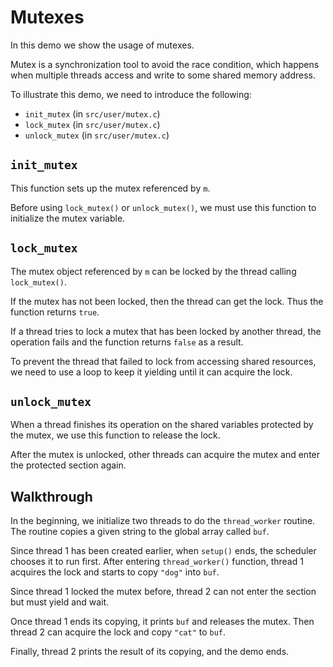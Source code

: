 # Mutexes

In this demo we show the usage of mutexes.

Mutex is a synchronization tool to avoid the race condition, which happens when multiple threads access and write to some shared memory address.

To illustrate this demo, we need to introduce the following:

* `init_mutex` (in `src/user/mutex.c`)
* `lock_mutex` (in `src/user/mutex.c`)
* `unlock_mutex` (in `src/user/mutex.c`)

## `init_mutex`

This function sets up the mutex referenced by `m`.

Before using `lock_mutex()` or `unlock_mutex()`, we must use this function to initialize the mutex variable.

## `lock_mutex`

The mutex object referenced by `m` can be locked by the thread calling `lock_mutex()`.

If the mutex has not been locked, then the thread can get the lock. Thus the function returns `true`.

If a thread tries to lock a mutex that has been locked by another thread, the operation fails and the function returns `false` as a result.

To prevent the thread that failed to lock from accessing shared resources, we need to use a loop to keep it yielding until it can acquire the lock.

## `unlock_mutex`

When a thread finishes its operation on the shared variables protected by the mutex, we use this function to release the lock.

After the mutex is unlocked, other threads can acquire the mutex and enter the protected section again.

## Walkthrough

In the beginning, we initialize two threads to do the `thread_worker` routine. The routine copies a given string to the global array called `buf`.

Since thread 1 has been created earlier, when `setup()` ends, the scheduler chooses it to run first. After entering `thread_worker()` function, thread 1 acquires the lock and starts to copy `"dog"` into `buf`.

Since thread 1 locked the mutex before, thread 2 can not enter the section but must yield and wait.

Once thread 1 ends its copying, it prints `buf` and releases the mutex. Then thread 2 can acquire the lock and copy `"cat"` to `buf`.

Finally, thread 2 prints the result of its copying, and the demo ends.
